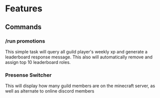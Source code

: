 # Features
## Commands
### /run promotions
This simple task will query all guild player's weekly xp and generate a leaderboard response message. This also will automatically remove and assign top 10 leaderboard roles.

### Presense Switcher
This will display how many guild members are on the minecraft server, as well as alternate to online discord members
